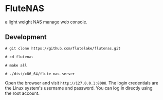 # FluteNAS

a light weight NAS manage web console.

## Development

```console
# git clone https://github.com/flutelake/flutenas.git

# cd flutenas

# make all

# ./dist/x86_64/flute-nas-server
```

Open the browser and visit `http://127.0.0.1:8088`. The login credentials are the Linux system's username and password. You can log in directly using the root account.